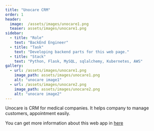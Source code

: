 ```yaml
---
title: "Unocare CRM"
order: 1
header:
  image:  /assets/images/unocare1.png
  teaser: assets/images/unocare1.png
sidebar:
  - title: "Role"
    text: "BackEnd Engineer"
  - title: "Task"
    text: "Developing backend parts for this web page."
  - title: "Stack"
    text: "Python, Flask, MySQL, sqlalchemy, Kubernetes, AWS"
gallery:
  - url: /assets/images/unocare1.png
    image_path: assets/images/unocare1.png
    alt: "unocare image1"
  - url: /assets/images/unocare2.png
    image_path: assets/images/unocare2.png
    alt: "unocare image2"
---
```


Unocare is CRM for medical companies. It helps company to manage customers, appointment easily.

You can get more information about this web app in [here](https://unocare.co.kr)